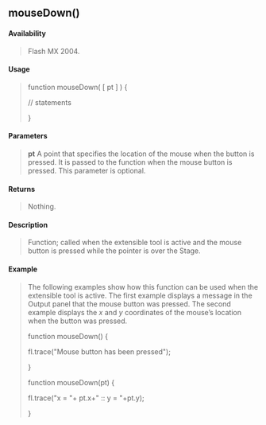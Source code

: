 ## mouseDown()

#### Availability

> Flash MX 2004.

#### Usage

> function mouseDown( \[ pt \] ) {
>
> // statements
>
> }

#### Parameters

> **pt** A point that specifies the location of the mouse when the button is pressed. It is passed to the function when the mouse button is pressed. This parameter is optional.

#### Returns

> Nothing.

#### Description

> Function; called when the extensible tool is active and the mouse button is pressed while the pointer is over the Stage.

#### Example

> The following examples show how this function can be used when the extensible tool is active. The first example displays a message in the Output panel that the mouse button was pressed. The second example displays the *x* and *y* coordinates of the mouse’s location when the button was pressed.
>
> function mouseDown() {
>
> fl.trace("Mouse button has been pressed");
>
> }
>
> function mouseDown(pt) {
>
> fl.trace("x = "+ pt.x+" :: y = "+pt.y);
>
> }
